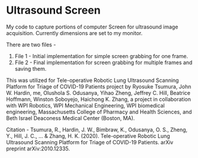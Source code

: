 # Ultrasound Screen
My code to capture portions of computer Screen for ultrasound image acquisition. Currently dimensions are set to my monitor.

There are two files - 
1. File 1 - Initial implementation for simple screen grabbing for one frame.
2. File 2 - Final implementation for screen grabbing for multiple frames and saving them.

This was utilized for Tele-operative Robotic Lung Ultrasound Scanning Platform for Triage of COVID-19 Patients project by Ryosuke Tsumura, John W. Hardin, me, Olushola S. Odusanya, Yihao Zheng, Jeffrey C. Hill, Beatrice Hoffmann, Winston Soboyejo, Haichong K. Zhang, a project in collaboration with WPI Robotics, WPI Mechanical Engineering, WPI biomedical engineering, Massachusetts College of Pharmacy and Health Sciences, and Beth Israel Deaconess Medical Center (Boston, MA).

Citation - 
Tsumura, R., Hardin, J. W., Bimbraw, K., Odusanya, O. S., Zheng, Y., Hill, J. C., ... & Zhang, H. K. (2020). Tele-operative Robotic Lung Ultrasound Scanning Platform for Triage of COVID-19 Patients. arXiv preprint arXiv:2010.12335.
